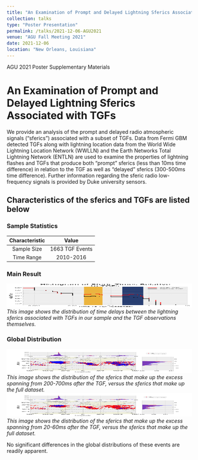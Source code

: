 ```yaml
---
title: "An Examination of Prompt and Delayed Lightning Sferics Associated with TGFs"
collection: talks
type: "Poster Presentation"
permalink: /talks/2021-12-06-AGU2021
venue: "AGU Fall Meeting 2021"
date: 2021-12-06
location: "New Orleans, Louisiana"
---
```


AGU 2021 Poster Supplementary Materials 

# An Examination of Prompt and Delayed Lightning Sferics Associated with TGFs

We provide an analysis of the prompt and delayed radio atmospheric signals (“sferics”) associated with a subset of TGFs. Data from Fermi GBM detected TGFs along with lightning location data from the World Wide Lightning Location Network (WWLLN) and the Earth Networks Total Lightning Network (ENTLN) are used to examine the properties of lightning flashes and TGFs that produce both “prompt” sferics (less than 10ms time difference) in relation to the TGF as well as “delayed” sferics (300-500ms time difference). Further information regarding the sferic radio low-frequency signals is provided by Duke university sensors. 


## Characteristics of the sferics and TGFs are listed below

### Sample Statistics

| Characteristic |      Value      |
|:--------------:|:---------------:|
|   Sample Size  | 1663 TGF Events |
|   Time Range   |    2010-2016    |

### Main Result
<img src="../files/AGU_2021_Files/AGU_Histogram.png" width="1200" height="65" />  
<em>This image shows the distribution of time delays between the lightning sferics associated with TGFs in our sample and the TGF observations themselves. </em>

### Global Distribution
<img src="../files/AGU_2021_Files/Global_Distribution1.png" width="1200" height="65" />  
<em>This image shows the distribution of the sferics that make up the excess spanning from 200-700ms after the TGF,
versus the sferics that make up the full dataset.</em>

<img src="../files/AGU_2021_Files/Global_Distribution2.png" width="1200" height="65" />  
<em>This image shows the distribution of the sferics that make up the excess spanning from 20-60ms after the TGF,
versus the sferics that make up the full dataset.</em>

No significant differences in the global distributions of these events are readily apparent. 


